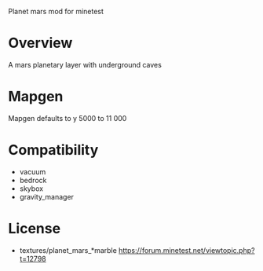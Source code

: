 Planet mars mod for minetest


# Overview

A mars planetary layer with underground caves

# Mapgen

Mapgen defaults to y 5000 to 11	000

# Compatibility

* vacuum
* bedrock
* skybox
* gravity_manager

# License

* textures/planet_mars_*marble https://forum.minetest.net/viewtopic.php?t=12798
